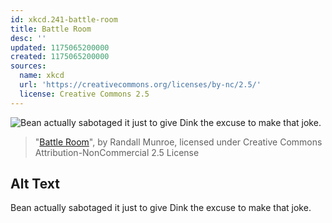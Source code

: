 ```yaml
---
id: xkcd.241-battle-room
title: Battle Room
desc: ''
updated: 1175065200000
created: 1175065200000
sources:
  name: xkcd
  url: 'https://creativecommons.org/licenses/by-nc/2.5/'
  license: Creative Commons 2.5
---
```

![Bean actually sabotaged it just to give Dink the excuse to make that joke.](https://imgs.xkcd.com/comics/battle_room.png)
> "[Battle Room](https://xkcd.com/241/)", by Randall Munroe, licensed under Creative Commons Attribution-NonCommercial 2.5 License

## Alt Text
Bean actually sabotaged it just to give Dink the excuse to make that joke.
